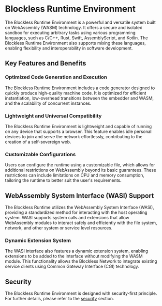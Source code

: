 # Blockless Runtime Environment

The Blockless Runtime Environment is a powerful and versatile system built on WebAssembly (WASM) technology. It offers a secure and isolated sandbox for executing arbitrary tasks using various programming languages, such as C/C++, Rust, Swift, AssemblyScript, and Kotlin. The Blockless Runtime Environment also supports mixing these languages, enabling flexibility and interoperability in software development.

## Key Features and Benefits

### Optimized Code Generation and Execution

The Blockless Runtime Environment includes a code generator designed to quickly produce high-quality machine code. It is optimized for efficient instantiation, low-overhead transitions between the embedder and WASM, and the scalability of concurrent instances.

### Lightweight and Universal Compatibility

The Blockless Runtime Environment is lightweight and capable of running on any device that supports a browser. This feature enables idle personal devices to join and serve the network effortlessly, contributing to the creation of a self-sovereign web.

### Customizable Configurations

Users can configure the runtime using a customizable file, which allows for additional restrictions on WebAssembly beyond its basic guarantees. These restrictions can include limitations on CPU and memory consumption, tailoring the runtime to better suit the user's requirements.

## WebAssembly System Interface (WASI) Support

The Blockless Runtime utilizes the WebAssembly System Interface (WASI), providing a standardized method for interacting with the host operating system. WASI supports system calls and extensions that allow WebAssembly modules to interact safely and efficiently with the file system, network, and other system or service level resources.

### Dynamic Extension System

The WASI interface also features a dynamic extension system, enabling extensions to be added to the interface without modifying the WASM module. This functionality allows the Blockless Network to integrate existing service clients using Common Gateway Interface (CGI) technology.

## Security

The Blockless Runtime Environment is designed with security-first principle. For further details, please refer to the [security](./security/runtime-security.md) section.

